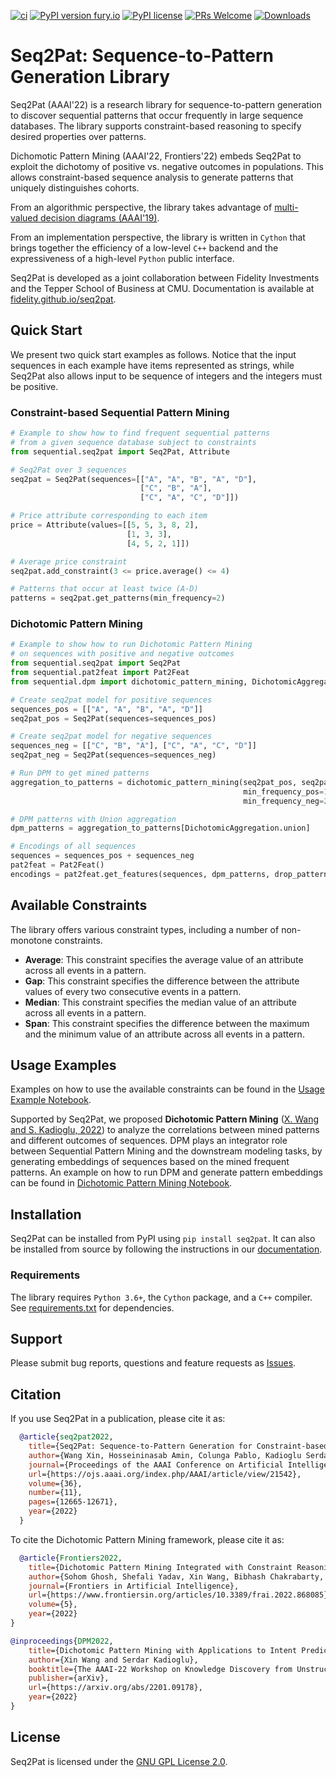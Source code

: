 [![ci](https://github.com/fidelity/seq2pat/actions/workflows/ci.yml/badge.svg?branch=master)](https://github.com/fidelity/seq2pat/actions/workflows/ci.yml) [![PyPI version fury.io](https://badge.fury.io/py/seq2pat.svg)](https://pypi.python.org/pypi/seq2pat/) [![PyPI license](https://img.shields.io/pypi/l/seq2pat.svg)](https://pypi.python.org/pypi/seq2pat/) [![PRs Welcome](https://img.shields.io/badge/PRs-welcome-brightgreen.svg?style=flat-square)](http://makeapullrequest.com) [![Downloads](https://static.pepy.tech/personalized-badge/seq2pat?period=total&units=international_system&left_color=grey&right_color=orange&left_text=Downloads)](https://pepy.tech/project/seq2pat)


Seq2Pat: Sequence-to-Pattern Generation Library
===============================================

Seq2Pat (AAAI'22) is a research library for sequence-to-pattern generation to discover
sequential patterns that occur frequently in large sequence databases.
The library supports constraint-based reasoning to specify
desired properties over patterns.

Dichomotic Pattern Mining (AAAI'22, Frontiers'22) embeds Seq2Pat to exploit the dichotomy of positive vs. negative outcomes in populations. This allows  constraint-based sequence analysis to generate patterns that uniquely distinguishes cohorts.  

From an algorithmic perspective, the library takes advantage of
[multi-valued decision diagrams (AAAI'19)](https://aaai.org/ojs/index.php/AAAI/article/view/3962).

From an implementation perspective, the library is written in ```Cython```
that brings together the efficiency of a low-level ```C++``` backend and
the expressiveness of a high-level ```Python``` public interface.

Seq2Pat is developed as a joint collaboration between Fidelity Investments
and the Tepper School of Business at CMU. Documentation is available at [fidelity.github.io/seq2pat](https://fidelity.github.io/seq2pat).

## Quick Start

We present two quick start examples as follows. Notice that the input sequences in each example have items 
represented as strings, while Seq2Pat also allows input to be sequence of integers and the integers must be positive.

### Constraint-based Sequential Pattern Mining
```python
# Example to show how to find frequent sequential patterns
# from a given sequence database subject to constraints
from sequential.seq2pat import Seq2Pat, Attribute

# Seq2Pat over 3 sequences
seq2pat = Seq2Pat(sequences=[["A", "A", "B", "A", "D"],
                             ["C", "B", "A"],
                             ["C", "A", "C", "D"]])

# Price attribute corresponding to each item
price = Attribute(values=[[5, 5, 3, 8, 2],
                          [1, 3, 3],
                          [4, 5, 2, 1]])

# Average price constraint
seq2pat.add_constraint(3 <= price.average() <= 4)

# Patterns that occur at least twice (A-D)
patterns = seq2pat.get_patterns(min_frequency=2)
```

### Dichotomic Pattern Mining
```python
# Example to show how to run Dichotomic Pattern Mining 
# on sequences with positive and negative outcomes
from sequential.seq2pat import Seq2Pat
from sequential.pat2feat import Pat2Feat
from sequential.dpm import dichotomic_pattern_mining, DichotomicAggregation

# Create seq2pat model for positive sequences
sequences_pos = [["A", "A", "B", "A", "D"]]
seq2pat_pos = Seq2Pat(sequences=sequences_pos)

# Create seq2pat model for negative sequences
sequences_neg = [["C", "B", "A"], ["C", "A", "C", "D"]]
seq2pat_neg = Seq2Pat(sequences=sequences_neg)

# Run DPM to get mined patterns
aggregation_to_patterns = dichotomic_pattern_mining(seq2pat_pos, seq2pat_neg, 
                                                    min_frequency_pos=1, 
                                                    min_frequency_neg=2)

# DPM patterns with Union aggregation
dpm_patterns = aggregation_to_patterns[DichotomicAggregation.union]

# Encodings of all sequences
sequences = sequences_pos + sequences_neg
pat2feat = Pat2Feat()
encodings = pat2feat.get_features(sequences, dpm_patterns, drop_pattern_frequency=False)
```

## Available Constraints

The library offers various constraint types, including a number of non-monotone constraints.

* **Average**: This constraint specifies the average value of an attribute across all events in a pattern.
* **Gap**: This constraint specifies the difference between the attribute values of every two consecutive events in a pattern.
* **Median**: This constraint specifies the median value of an attribute across all events in a pattern.
* **Span**: This constraint specifies the difference between the maximum and the minimum value of an attribute across all events in a pattern.

## Usage Examples

Examples on how to use the available constraints can be found 
in the [Usage Example Notebook](https://github.com/fidelity/seq2pat/blob/master/notebooks/usage_example.ipynb).

Supported by Seq2Pat, we proposed **Dichotomic Pattern Mining** ([X. Wang and S. Kadioglu, 2022](https://arxiv.org/abs/2201.09178)) to analyze the correlations between 
mined patterns and different outcomes of sequences. DPM plays an integrator role between Sequential 
Pattern Mining and the downstream modeling tasks, by generating embeddings of sequences based on the mined frequent patterns.
An example on how to run DPM and generate pattern embeddings can be found in 
[Dichotomic Pattern Mining Notebook](https://github.com/fidelity/seq2pat/blob/master/notebooks/dichotomic_pattern_mining.ipynb).

## Installation

Seq2Pat can be installed from PyPI using ``pip install seq2pat``. It can also be installed from source by following the instructions in
our [documentation](https://fidelity.github.io/seq2pat/installation.html).

### Requirements

The library requires ```Python 3.6+```, the ```Cython``` package, and a ```C++``` compiler.
See [requirements.txt](requirements.txt) for dependencies.

## Support

Please submit bug reports, questions and feature requests as [Issues](https://github.com/fidelity/seq2pat/issues).

## Citation

If you use Seq2Pat in a publication, please cite it as:

```bibtex
  @article{seq2pat2022,
    title={Seq2Pat: Sequence-to-Pattern Generation for Constraint-based Sequential Pattern Mining},
    author={Wang Xin, Hosseininasab Amin, Colunga Pablo, Kadioglu Serdar, van Hoeve Willem-Jan},
    journal={Proceedings of the AAAI Conference on Artificial Intelligence},
    url={https://ojs.aaai.org/index.php/AAAI/article/view/21542},
    volume={36},
    number={11},
    pages={12665-12671},
    year={2022}
  }
```

To cite the Dichotomic Pattern Mining framework, please cite it as:

```bibtex
  @article{Frontiers2022,
    title={Dichotomic Pattern Mining Integrated with Constraint Reasoning for Digital Behaviour Analyses}, 
    author={Sohom Ghosh, Shefali Yadav, Xin Wang, Bibhash Chakrabarty, Serdar Kadioglu},
    journal={Frontiers in Artificial Intelligence},
    url={https://www.frontiersin.org/articles/10.3389/frai.2022.868085},
    volume={5},
    year={2022}    
}
```

```bibtex
@inproceedings{DPM2022,
    title={Dichotomic Pattern Mining with Applications to Intent Prediction from Semi-Structured Clickstream Datasets}, 
    author={Xin Wang and Serdar Kadioglu},
    booktitle={The AAAI-22 Workshop on Knowledge Discovery from Unstructured Data in Financial Services},
    publisher={arXiv},
    url={https://arxiv.org/abs/2201.09178},
    year={2022}
}
```

## License

Seq2Pat is licensed under the [GNU GPL License 2.0](LICENSE).

<br>
